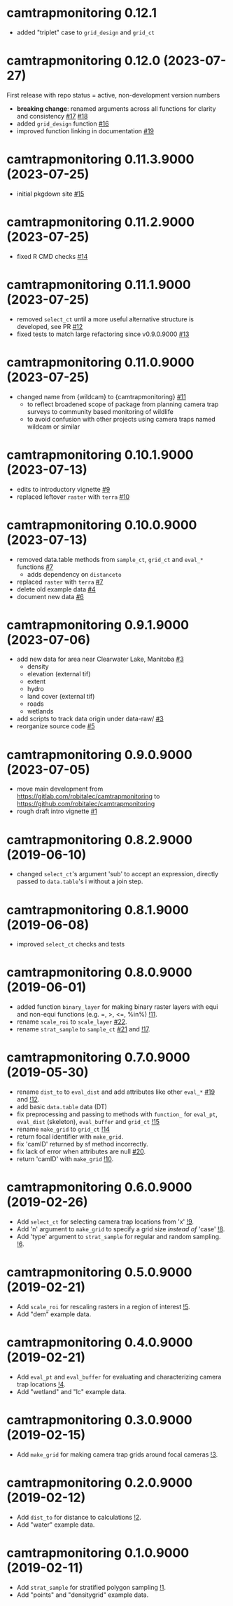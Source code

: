 # camtrapmonitoring 0.12.1

* added "triplet" case to `grid_design` and `grid_ct`

# camtrapmonitoring 0.12.0 (2023-07-27)

First release with repo status = active, non-development version numbers

* **breaking change**: renamed arguments across all functions for clarity and 
consistency [#17](https://github.com/robitalec/camtrapmonitoring/pull/17)
 [#18](https://github.com/robitalec/camtrapmonitoring/pull/18)
* added `grid_design` function [#16](https://github.com/robitalec/camtrapmonitoring/pull/16)
* improved function linking in documentation [#19](https://github.com/robitalec/camtrapmonitoring/pull/19)



# camtrapmonitoring 0.11.3.9000 (2023-07-25)

* initial pkgdown site [#15](https://github.com/robitalec/camtrapmonitoring/pull/15)



# camtrapmonitoring 0.11.2.9000 (2023-07-25)

* fixed R CMD checks [#14](https://github.com/robitalec/camtrapmonitoring/pull/14)



# camtrapmonitoring 0.11.1.9000 (2023-07-25)

* removed `select_ct` until a more useful alternative structure is developed, see PR [#12](https://github.com/robitalec/camtrapmonitoring/pull/12)
* fixed tests to match large refactoring since v0.9.0.9000 [#13](https://github.com/robitalec/camtrapmonitoring/pull/13)


# camtrapmonitoring 0.11.0.9000 (2023-07-25)

* changed name from {wildcam} to {camtrapmonitoring} [#11](https://github.com/robitalec/camtrapmonitoring/pull/11)
	- to reflect broadened scope of package from planning camera trap surveys to community based monitoring of wildlife
  - to avoid confusion with other projects using camera traps named wildcam or similar



# camtrapmonitoring 0.10.1.9000 (2023-07-13)

* edits to introductory vignette [#9](https://github.com/robitalec/camtrapmonitoring/pull/9)
* replaced leftover `raster` with `terra` [#10](https://github.com/robitalec/camtrapmonitoring/pull/10)



# camtrapmonitoring 0.10.0.9000 (2023-07-13)

* removed data.table methods from `sample_ct`, `grid_ct` and `eval_*` functions [#7](https://github.com/robitalec/camtrapmonitoring/pull/7)
	- adds dependency on `distanceto`
* replaced `raster` with `terra` [#7](https://github.com/robitalec/camtrapmonitoring/pull/7)
* delete old example data [#4](https://github.com/robitalec/camtrapmonitoring/pull/4)
* document new data [#6](https://github.com/robitalec/camtrapmonitoring/pull/6)



# camtrapmonitoring 0.9.1.9000 (2023-07-06)

* add new data for area near Clearwater Lake, Manitoba [#3](https://github.com/robitalec/camtrapmonitoring/pull/3)
	- density
	- elevation (external tif)
	- extent
	- hydro
	- land cover (external tif)
	- roads
	- wetlands
* add scripts to track data origin under data-raw/ [#3](https://github.com/robitalec/camtrapmonitoring/pull/3)
* reorganize source code [#5](https://github.com/robitalec/camtrapmonitoring/pull/5)



# camtrapmonitoring 0.9.0.9000 (2023-07-05)

* move main development from https://gitlab.com/robitalec/camtrapmonitoring to https://github.com/robitalec/camtrapmonitoring
* rough draft intro vignette [#1](https://github.com/robitalec/camtrapmonitoring/pull/1)



# camtrapmonitoring 0.8.2.9000 (2019-06-10)

* changed `select_ct`'s argument 'sub' to accept an expression, directly passed to `data.table`'s i without a join step. 



# camtrapmonitoring 0.8.1.9000 (2019-06-08)

* improved `select_ct` checks and tests



# camtrapmonitoring 0.8.0.9000 (2019-06-01) 

* added function `binary_layer` for making binary raster layers with equi and non-equi functions (e.g. =, >, <=, %in%) [!11](https://gitlab.com/robitalec/camtrapmonitoring/merge_requests/11).
* rename `scale_roi` to `scale_layer` [#22](https://gitlab.com/robitalec/camtrapmonitoring/issues/22). 
* rename `strat_sample` to `sample_ct` [#21](https://gitlab.com/robitalec/camtrapmonitoring/issues/21) and [!17](https://gitlab.com/robitalec/camtrapmonitoring/merge_requests/17). 



# camtrapmonitoring 0.7.0.9000 (2019-05-30) 

* rename `dist_to` to `eval_dist` and add attributes like other `eval_*` [#19](https://gitlab.com/robitalec/camtrapmonitoring/issues/19) and [!12](https://gitlab.com/robitalec/camtrapmonitoring/merge_requests/12). 
* add basic `data.table` data (DT)
* fix preprocessing and passing to methods with `function_` for `eval_pt`, `eval_dist` (skeleton), `eval_buffer` and `grid_ct`  [!15](https://gitlab.com/robitalec/camtrapmonitoring/merge_requests/15) 
* rename `make_grid` to `grid_ct` [!14](https://gitlab.com/robitalec/camtrapmonitoring/merge_requests/14) 
* return focal identifier with `make_grid`. 
* fix 'camID' returned by sf method incorrectly. 
* fix lack of error when attributes are null [#20](https://gitlab.com/robitalec/camtrapmonitoring/issues/20). 
* return 'camID' with `make_grid` [!10](https://gitlab.com/robitalec/camtrapmonitoring/merge_requests/10). 



# camtrapmonitoring 0.6.0.9000 (2019-02-26) 

* Add `select_ct` for selecting camera trap locations from 'x' [!9](https://gitlab.com/robitalec/camtrapmonitoring/merge_requests/9). 
* Add 'n' argument to `make_grid` to specify a grid size *instead of* 'case' [!8](https://gitlab.com/robitalec/camtrapmonitoring/merge_requests/8). 
* Add 'type' argument to `strat_sample` for regular and random sampling. [!6](https://gitlab.com/robitalec/camtrapmonitoring/merge_requests/6). 



# camtrapmonitoring 0.5.0.9000 (2019-02-21) 

* Add `scale_roi` for rescaling rasters in a region of interest  [!5](https://gitlab.com/robitalec/camtrapmonitoring/merge_requests/5). 
* Add "dem" example data. 



# camtrapmonitoring 0.4.0.9000 (2019-02-21) 

* Add `eval_pt` and `eval_buffer` for evaluating and characterizing camera trap locations [!4](https://gitlab.com/robitalec/camtrapmonitoring/merge_requests/4). 
* Add "wetland" and "lc" example data. 



# camtrapmonitoring 0.3.0.9000 (2019-02-15) 

* Add `make_grid` for making camera trap grids around focal cameras [!3](https://gitlab.com/robitalec/camtrapmonitoring/merge_requests/3). 



# camtrapmonitoring 0.2.0.9000 (2019-02-12) 

* Add `dist_to` for distance to calculations [!2](https://gitlab.com/robitalec/camtrapmonitoring/merge_requests/2). 
* Add "water" example data. 



# camtrapmonitoring 0.1.0.9000 (2019-02-11) 

* Add `strat_sample` for stratified polygon sampling [!1](https://gitlab.com/robitalec/camtrapmonitoring/merge_requests/1). 
* Add "points" and "densitygrid" example data. 

